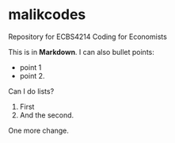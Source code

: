 # malikcodes
Repository for ECBS4214 Coding for Economists

This is in **Markdown**. I can also bullet points:
- point 1
- point 2.

Can I do lists?
1. First
2. And the second.

One more change. 